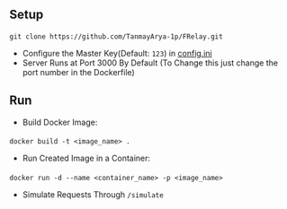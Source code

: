 ## Setup

####
    git clone https://github.com/TanmayArya-1p/FRelay.git
    
- Configure the Master Key(Default: `123`) in [config.ini](https://github.com/TanmayArya-1p/FRelay/blob/main/api/config.ini)
- Server Runs at Port 3000 By Default (To Change this just change the port number in the Dockerfile)

## Run

- Build Docker Image:
####
    docker build -t <image_name> .

- Run Created Image in a Container:
#### 
    docker run -d --name <container_name> -p <image_name>


- Simulate Requests Through `/simulate`